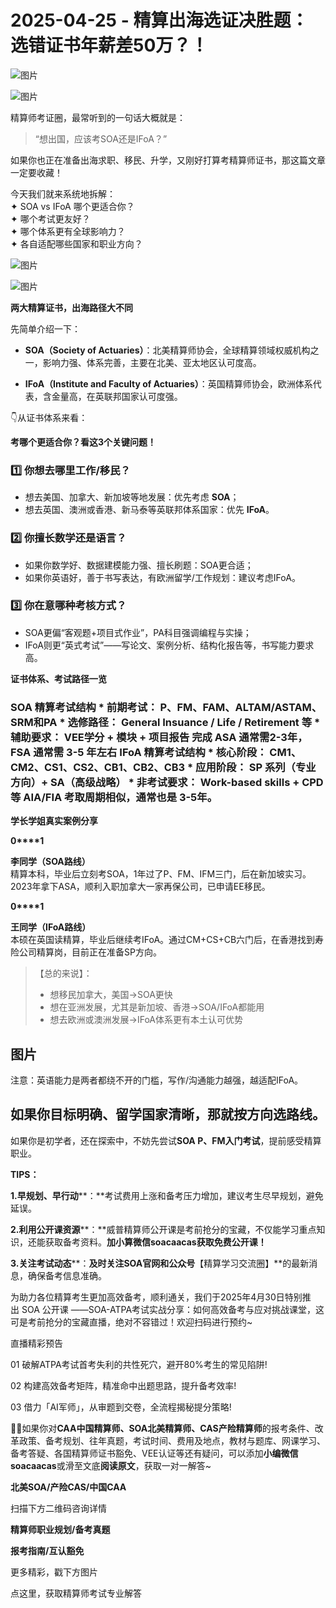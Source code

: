 # 2025-04-25 - 精算出海选证决胜题：选错证书年薪差50万？！

![图片](https://mmbiz.qpic.cn/mmbiz_jpg/mK3FpI9af4kg4PH3You8v1p2s4zAl35ZxNnxg0MdNmVTvH2IJcatox7FnBcNAnYE4JN8ZPBDeK1yLvRwqaptmA/640?wx_fmt=jpeg&wxfrom=5&wx_lazy=1&wx_co=1&tp=webp)

![图片](https://mmbiz.qpic.cn/sz_mmbiz_gif/mK3FpI9af4nSfVwvozd64cQ7rcicg9NY7aDpmlQHeubb1vZMYf0AYBKd0R4BYEutuL8zyMe4NKXjT1d6SMzlM4g/640?wx_fmt=gif&from=appmsg&wxfrom=5&wx_lazy=1&wx_co=1&tp=webp)

精算师考证圈，最常听到的一句话大概就是：

> “想出国，应该考SOA还是IFoA？”

如果你也正在准备出海求职、移民、升学，又刚好打算考精算师证书，那这篇文章一定要收藏！

今天我们就来系统地拆解：  
✦ SOA vs IFoA 哪个更适合你？  
✦ 哪个考试更友好？  
✦ 哪个体系更有全球影响力？  
✦ 各自适配哪些国家和职业方向？

![图片](https://mmbiz.qpic.cn/sz_mmbiz_gif/mK3FpI9af4mUeGqNicFeGt5uhvibl7oY8gpkBAOuqScPQQYjSJT7NcY5eEmCv5UKDv5KRicyLib2V2ECUiagEp9Qdvw/640?wx_fmt=gif&tp=webp&wxfrom=5&wx_lazy=1)

![图片](https://mmbiz.qpic.cn/sz_mmbiz_png/mK3FpI9af4lFtRU2Ap7wsYQpWOYBreBfussWhqBTZFiaEFW7dGppkEOcJRqXH4pLxfSAS4QearvDic5QJuCTTFuA/640?wx_fmt=png&from=appmsg&tp=webp&wxfrom=5&wx_lazy=1)

**两大精算证书，出海路径大不同**

先简单介绍一下：

* **SOA（Society of Actuaries）**：北美精算师协会，全球精算领域权威机构之一，影响力强、体系完善，主要在北美、亚太地区认可度高。

* **IFoA（Institute and Faculty of Actuaries）**：英国精算师协会，欧洲体系代表，含金量高，在英联邦国家认可度强。

👇从证书体系来看：





**考哪个更适合你？看这3个关键问题！**

### 1️⃣ 你想去哪里工作/移民？

* 想去美国、加拿大、新加坡等地发展：优先考虑 **SOA**；
* 想去英国、澳洲或香港、新马泰等英联邦体系国家：优先 **IFoA**。

### 2️⃣ 你擅长数学还是语言？

* 如果你数学好、数据建模能力强、擅长刷题：SOA更合适；
* 如果你英语好，善于书写表达，有欧洲留学/工作规划：建议考虑IFoA。

### 3️⃣ 你在意哪种考核方式？

* SOA更偏“客观题+项目式作业”，PA科目强调编程与实操；
* IFoA则更“英式考试”——写论文、案例分析、结构化报告等，书写能力要求高。



**证书体系、考试路径一览**

### **SOA 精算考试结构** * 前期考试： P、FM、FAM、ALTAM/ASTAM、SRM和PA * 选修路径： General Insuance / Life / Retirement 等 * 辅助要求： VEE学分 + 模块 + 项目报告 **完成 ASA 通常需2-3年，FSA 通常需 3-5 年左右** **IFoA 精算考试结构** * 核心阶段： CM1、CM2、CS1、CS2、CB1、CB2、CB3 * 应用阶段： SP 系列（专业方向）+ SA（高级战略） * 非考试要求： Work-based skills + CPD 等 **AIA/FIA 考取周期相似，通常也是 3-5年。**





**学长学姐真实案例分享**

**0****1**

**李同学（SOA路线）**  
精算本科，毕业后立刻考SOA，1年过了P、FM、IFM三门，后在新加坡实习。2023年拿下ASA，顺利入职加拿大一家再保公司，已申请EE移民。

**0****1**

**王同学（IFoA路线）**  
本硕在英国读精算，毕业后继续考IFoA。通过CM+CS+CB六门后，在香港找到寿险公司精算岗，目前正在准备SP方向。

> 【总的来说】：
>
> * 想移民加拿大，美国→SOA更快
> * 想在亚洲发展，尤其是新加坡、香港→SOA/IFoA都能用
> * 想去欧洲或澳洲发展→IFoA体系更有本土认可优势

## 图片

注意：英语能力是两者都绕不开的门槛，写作/沟通能力越强，越适配IFoA。

## 如果你目标明确、留学国家清晰，那就按方向选路线。

如果你是初学者，还在探索中，不妨先尝试**SOA P、FM入门考试**，提前感受精算职业。

**TIPS：**

**1.早规划、早行动****：**考试费用上涨和备考压力增加，建议考生尽早规划，避免延误。

**2.利用公开课资源****：**威普精算师公开课是考前抢分的宝藏，不仅能学习重点知识，还能获取备考资料。**加小算微信soacaacas获取免费公开课！**

**3.关注考试动态****：**及时关注SOA官网和公众号**【精算学习交流圈】**的最新消息，确保备考信息准确。

为助力各位精算考生更加高效备考，顺利通关，我们于2025年4月30日特别推出 SOA 公开课 ——SOA-ATPA考试实战分享：如何高效备考与应对挑战课堂，这可是考前抢分的宝藏直播，绝对不容错过！欢迎扫码进行预约~

直播精彩预告

01 破解ATPA考试首考失利的共性死穴，避开80%考生的常见陷阱!

02 构建高效备考矩阵，精准命中出题思路，提升备考效率!

03 借力「AI军师」，从审题到交卷，全流程揭秘提分策略!



**💁‍♀️**如果你对**CAA中国精算师、SOA北美精算师、CAS产险精算师**的报考条件、改革政策、备考规划、往年真题，考试时间、费用及地点，教材与题库、网课学习、备考答疑、各国精算师证书豁免、VEE认证等还有疑问，可以添加**小编微信soacaacas**或滑至文底**阅读原文**，获取一对一解答~

**北美SOA/产险CAS/中国CAA**

扫描下方二维码咨询详情



**精算师职业规划/备考真题**

**报考指南/互认豁免**

更多精彩，戳下方图片



[](http://mp.weixin.qq.com/s?__biz=Mzg5ODgxNDE0NQ==&mid=2247499489&idx=1&sn=28bc71f9486a17b4e2a1e8576252b8af&chksm=c05e674ff729ee59dc54a8f5e5fdeacd3fa24632cb9fea93f694e23708dddce948576251acd3&scene=21#wechat_redirect)

[](https://mp.weixin.qq.com/s?__biz=Mzg5ODgxNDE0NQ==&mid=2247502677&idx=1&sn=cefd4f3389b590c0a600846f1feb99d4&scene=21#wechat_redirect)

[](http://mp.weixin.qq.com/s?__biz=Mzg5ODgxNDE0NQ==&mid=2247499760&idx=1&sn=16dd1f8015b2fdf0d3f5c47ddf2fcace&chksm=c05e665ef729ef4854ae8257ec868b9532dcfb6820e0234ab54e19cc8c68e8eb7ecffbcb5525&scene=21#wechat_redirect)

[](https://mp.weixin.qq.com/s?__biz=Mzg5ODgxNDE0NQ==&mid=2247499760&idx=1&sn=16dd1f8015b2fdf0d3f5c47ddf2fcace&scene=21#wechat_redirect)







点这里，获取精算师考试专业解答